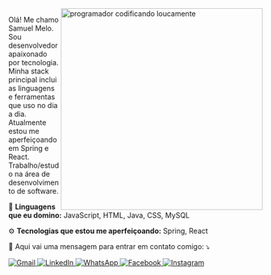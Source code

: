 <img src="https://media.tenor.com/8S_CuT8s2_oAAAAM/bruce-almighty-comedy.gif" alt="programador codificando loucamente" min-width="400px" max-width="400px" width="400px" align="right">

<p align="left"> 
  Olá! Me chamo Samuel Melo. Sou desenvolvedor apaixonado por tecnologia.<br>
  Minha stack principal inclui as linguagens e ferramentas que uso no dia a dia.<br>
  Atualmente estou me aperfeiçoando em Spring e React.<br>
  Trabalho/estudo na área de desenvolvimento de software.
</p>

<p align="left">
  🦄 <strong>Linguagens que eu domino:</strong> JavaScript, HTML, Java, CSS, MySQL
</p>

<p align="left">
  ⚙️ <strong>Tecnologias que estou me aperfeiçoando:</strong> Spring, React
</p>

<p align="left">
  💌 Aqui vai uma mensagem para entrar em contato comigo: ⤵️
</p>

<p align="left">
  <a href="#" title="Gmail">
    <img src="https://img.shields.io/badge/-Gmail-FF0000?style=flat-square&labelColor=FF0000&logo=gmail&logoColor=white" alt="Gmail"/>
  </a>
  <a href="#" title="LinkedIn">
    <img src="https://img.shields.io/badge/-Linkedin-0e76a8?style=flat-square&logo=Linkedin&logoColor=white" alt="LinkedIn"/>
  </a>
  <a href="#" title="WhatsApp">
    <img src="https://img.shields.io/badge/-WhatsApp-25d366?style=flat-square&labelColor=25d366&logo=whatsapp&logoColor=white" alt="WhatsApp"/>
  </a>
  <a href="#" title="Facebook">
    <img src="https://img.shields.io/badge/-Facebook-3b5998?style=flat-square&labelColor=3b5998&logo=facebook&logoColor=white" alt="Facebook"/>
  </a>
  <a href="#" title="Instagram">
    <img src="https://img.shields.io/badge/-Instagram-DF0174?style=flat-square&labelColor=DF0174&logo=instagram&logoColor=white" alt="Instagram"/>
  </a>
</p>
